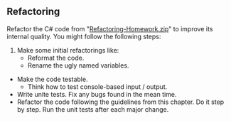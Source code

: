 ## Refactoring

Refactor the C# code from "[Refactoring-Homework.zip](https://github.com/neutrino-git/TelerikAcademy/raw/master/Programming/04.HighQualityCode/13.Refactoring-Homework/Refactoring-Homework.zip)" to improve its internal quality. You might follow the following steps:

1. Make some initial refactorings like:
    * Reformat the code.
    * Rename the ugly named variables.
* Make the code testable.
    * Think how to test console-based input / output.
* Write unite tests. Fix any bugs found in the mean time.
* Refactor the code following the guidelines from this chapter. Do it step by step. Run the unit tests after each major change.